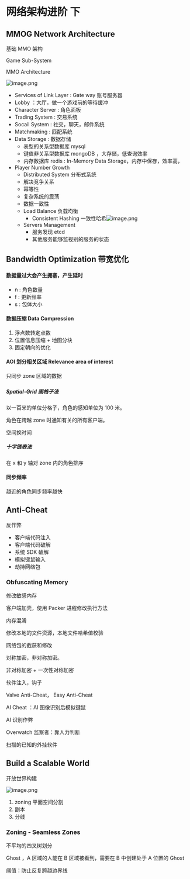 # 网络架构进阶 下

## MMOG Network Architecture

基础 MMO 架构

Game Sub-System

MMO Architecture

![image.png](https://image-1253155090.cos.ap-nanjing.myqcloud.com/202508292008788.png)

- Services of Link Layer : Gate way 账号服务器
- Lobby ：大厅，做一个游戏前的等待缓冲
- Character Server : 角色面板
- Trading System : 交易系统
- Socail System : 社交，聊天，邮件系统
- Matchmaking : 匹配系统
- Data Storage : 数据存储
  - 表型的关系型数据库 mysql
  - 键值非关系型数据库 mongoDB ，大存储，低查询效率
  - 内存数据库 redis : In-Memory Data Storage，内存中保存，效率高，
- Player Number Growth
  - Distributed System 分布式系统
  - 解决竞争关系
  - 幂等性
  - 复杂系统的震荡
  - 数据一致性
  - Load Balance 负载均衡
    - Consistent Hashing 一致性哈希![image.png](https://image-1253155090.cos.ap-nanjing.myqcloud.com/202508292008247.png)
  - Servers Management
    - 服务发现 etcd
    - 其他服务能够监视别的服务的状态

## Bandwidth Optimization 带宽优化

#### 数据量过大会产生拥塞，产生延时

- n : 角色数量
- f : 更新频率
- s : 包体大小

#### 数据压缩 Data Compression

1. 浮点数转定点数
2. 位置信息压缩 + 地图分块
3. 固定朝向的优化

#### AOI 划分相关区域 Relevance area of interest

只同步 zone 区域的数据

#####  

##### Spatial-Grid 画格子法

以一百米的单位分格子，角色的感知单位为 100 米。

角色在跨越 zone 时通知有关的所有客户端。

空间换时间

##### 十字链表法

在 x 和 y 轴对 zone 内的角色排序

#### 同步频率

越近的角色同步频率越快

## Anti-Cheat

反作弊

- 客户端代码注入
- 客户端代码破解
- 系统 SDK 破解
- 模拟键鼠输入
- 劫持网络包

### Obfuscating Memory

修改敏感内存

客户端加壳，使用 Packer 进程修改执行方法

内存混淆

修改本地的文件资源，本地文件哈希值校验

网络包的截获和修改

对称加密，非对称加密。

非对称加密 + 一次性对称加密

软件注入，钩子

Valve Anti-Cheat， Easy Anti-Cheat

AI Cheat ：AI 图像识别后模拟键鼠

AI 识别作弊

Overwatch 监察者：靠人力判断

扫描的已知的外挂软件

## Build a Scalable World

开放世界构建

![image.png](https://image-1253155090.cos.ap-nanjing.myqcloud.com/202508292008096.png)

1. zoning 平面空间分割
2. 副本
3. 分线

### Zoning - Seamless Zones

不平均的四叉树划分

Ghost ，A 区域的人能在 B 区域被看到，需要在 B 中创建处于 A 位置的 Ghost

阈值：防止反复跨越边界线
